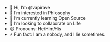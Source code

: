 - 👋 Hi, I’m @vapirave
- 👀 I’m interested in Philosophy
- 🌱 I’m currently learning Open Source
- 💞️ I’m looking to collaborate on Life
- 😄 Pronouns: He/Him/His
- ⚡ Fun fact: I am a nobody, and I lie sometimes.

<!---
vapirave/vapirave is a ✨ unique ✨ repository because its `README.md` (this file) appears on your GitHub profile.
You can click the Preview link to take a look at your changes.
--->
